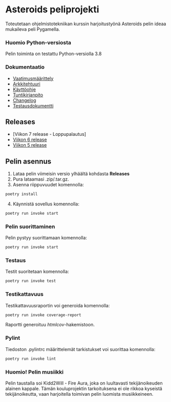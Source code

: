 # Asteroids peliprojekti
Toteutetaan ohjelmistotekniikan kurssin harjoitustyönä Asteroids pelin ideaa mukaileva peli Pygamella.

### Huomio Python-versiosta
Pelin toiminta on testattu Python-versiolla 3.8

### Dokumentaatio
- [Vaatimusmäärittely](https://github.com/JuhoPaananen/ot-harjoitustyo/blob/main/asteroids/dokumentaatio/vaatimusmaarittely.md)
- [Arkkitehtuuri](https://github.com/JuhoPaananen/ot-harjoitustyo/blob/main/asteroids/dokumentaatio/arkkitehtuuri.md)
- [Käyttöohje](https://github.com/JuhoPaananen/ot-harjoitustyo/blob/main/asteroids/dokumentaatio/kayttoohje.md)
- [Tuntikirjanpito](https://github.com/JuhoPaananen/ot-harjoitustyo/blob/main/asteroids/dokumentaatio/tuntikirjanpito.md)
- [Changelog](https://github.com/JuhoPaananen/ot-harjoitustyo/blob/main/asteroids/dokumentaatio/changelog.md)
- [Testausdokumentti](https://github.com/JuhoPaananen/ot-harjoitustyo/blob/main/asteroids/dokumentaatio/testaus.md)

## Releases
- [Viikon 7 release - Loppupalautus]
- [Viikon 6 release](https://github.com/JuhoPaananen/ot-harjoitustyo/releases/tag/viikko6)
- [Viikon 5 release](https://github.com/JuhoPaananen/ot-harjoitustyo/releases/tag/viikko5)

## Pelin asennus
1. Lataa pelin viimeisin versio ylhäältä kohdasta **Releases**
2. Pura lataamasi .zip/.tar.gz.
3. Asenna riippuvuudet komennolla:

```bash
poetry install
```

4. Käynnistä sovellus komennolla:

```bash
poetry run invoke start
```

### Pelin suorittaminen

Pelin pystyy suorittamaan komennolla:

```bash
poetry run invoke start
```

### Testaus

Testit suoritetaan komennolla:

```bash
poetry run invoke test
```

### Testikattavuus

Testikattavuusraportin voi generoida komennolla:

```bash
poetry run invoke coverage-report
```

Raportti generoituu _htmlcov_-hakemistoon.

### Pylint

Tiedoston .pylintrc määrittelemät tarkistukset voi suorittaa komennolla:

```bash
poetry run invoke lint
```
### Huomio! Pelin musiikki
Pelin taustalla soi Kidd2Will - Fire Aura, joka on luultavasti tekijänoikeuden alainen kappale. Tämän kouluprojektin tarkoituksena ei ole rikkoa kyseistä tekijänoikeutta, vaan harjoitella toimivan pelin luomista musiikkeineen.
